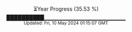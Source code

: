 <p align="center">
⏳Year Progress (35.53 %) <br>
██████████▁▁▁▁▁▁▁▁▁▁▁▁▁▁▁▁▁▁▁▁ <br>
<sub>Updated: Fri, 10 May 2024 01:15:07 GMT</sub>
</p>

